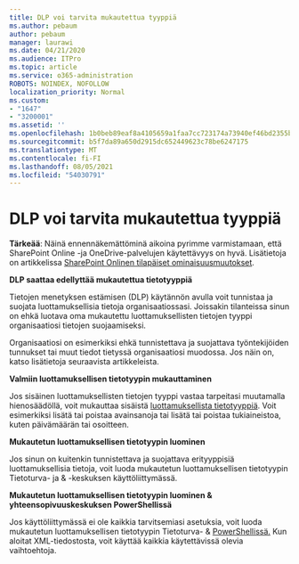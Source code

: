 ```yaml
---
title: DLP voi tarvita mukautettua tyyppiä
ms.author: pebaum
author: pebaum
manager: laurawi
ms.date: 04/21/2020
ms.audience: ITPro
ms.topic: article
ms.service: o365-administration
ROBOTS: NOINDEX, NOFOLLOW
localization_priority: Normal
ms.custom:
- "1647"
- "3200001"
ms.assetid: ''
ms.openlocfilehash: 1b0beb89eaf8a4105659a1faa7cc723174a73940ef46bd2355bdddfee7b94adb
ms.sourcegitcommit: b5f7da89a650d2915dc652449623c78be6247175
ms.translationtype: MT
ms.contentlocale: fi-FI
ms.lasthandoff: 08/05/2021
ms.locfileid: "54030791"
---
```

# <a name="dlp-might-need-a-custom-type"></a>DLP voi tarvita mukautettua tyyppiä

**Tärkeää**: Näinä ennennäkemättöminä aikoina pyrimme varmistamaan, että SharePoint Online -ja OneDrive-palvelujen käytettävyys on hyvä. Lisätietoja on artikkelissa [SharePoint Onlinen tilapäiset ominaisuusmuutokset](https://aka.ms/ODSPAdjustments).

**DLP saattaa edellyttää mukautettua tietotyyppiä**

Tietojen menetyksen estämisen (DLP) käytännön avulla voit tunnistaa ja suojata luottamuksellisia tietoja organisaatiossasi. Joissakin tilanteissa sinun on ehkä luotava  oma mukautettu luottamuksellisten tietojen tyyppi organisaatiosi tietojen suojaamiseksi.

Organisaatiosi on esimerkiksi ehkä tunnistettava ja suojattava työntekijöiden tunnukset tai muut tiedot tietyssä organisaatiosi muodossa. Jos näin on, katso lisätietoja seuraavista artikkeleista.
  
 **Valmiin luottamuksellisen tietotyypin mukauttaminen**
  
Jos sisäinen luottamuksellisten tietojen tyyppi vastaa tarpeitasi muutamalla hienosäädöllä, voit mukauttaa sisäistä [luottamuksellista tietotyyppiä](https://docs.microsoft.com/microsoft-365/compliance/customize-a-built-in-sensitive-information-type). Voit esimerkiksi lisätä tai poistaa avainsanoja tai lisätä tai poistaa tukiaineistoa, kuten päivämäärän tai osoitteen.
  
 **Mukautetun luottamuksellisen tietotyypin luominen**
  
Jos sinun on kuitenkin tunnistettava ja suojattava erityyppisiä [](https://docs.microsoft.com/microsoft-365/compliance/create-a-custom-sensitive-information-type) luottamuksellisia tietoja, voit luoda mukautetun luottamuksellisen tietotyypin Tietoturva- ja & -keskuksen käyttöliittymässä.
  
**Mukautetun luottamuksellisen tietotyypin luominen & yhteensopivuuskeskuksen PowerShellissä**

Jos käyttöliittymässä ei ole kaikkia tarvitsemiasi asetuksia, voit luoda mukautetun luottamuksellisen tietotyypin Tietoturva- & [PowerShellissä.](https://docs.microsoft.com/microsoft-365/compliance/create-a-custom-sensitive-information-type-in-scc-powershell) Kun aloitat XML-tiedostosta, voit käyttää kaikkia käytettävissä olevia vaihtoehtoja.
